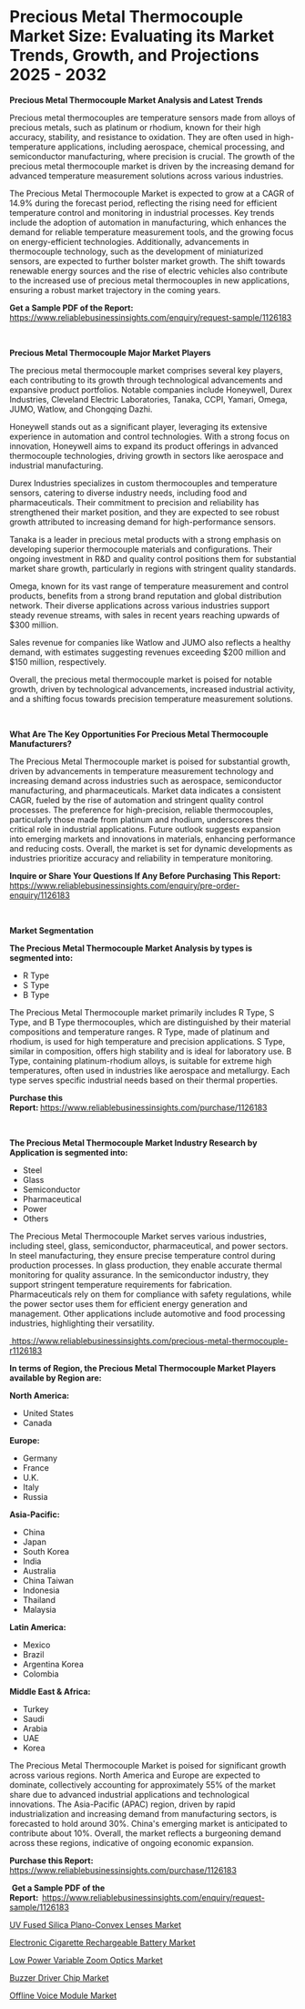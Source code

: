 <p><h1>Precious Metal Thermocouple Market Size: Evaluating its Market Trends, Growth, and Projections 2025 - 2032</h1></p><p><strong>Precious Metal Thermocouple Market Analysis and Latest Trends</strong></p>
<p><p>Precious metal thermocouples are temperature sensors made from alloys of precious metals, such as platinum or rhodium, known for their high accuracy, stability, and resistance to oxidation. They are often used in high-temperature applications, including aerospace, chemical processing, and semiconductor manufacturing, where precision is crucial. The growth of the precious metal thermocouple market is driven by the increasing demand for advanced temperature measurement solutions across various industries.</p><p>The Precious Metal Thermocouple Market is expected to grow at a CAGR of 14.9% during the forecast period, reflecting the rising need for efficient temperature control and monitoring in industrial processes. Key trends include the adoption of automation in manufacturing, which enhances the demand for reliable temperature measurement tools, and the growing focus on energy-efficient technologies. Additionally, advancements in thermocouple technology, such as the development of miniaturized sensors, are expected to further bolster market growth. The shift towards renewable energy sources and the rise of electric vehicles also contribute to the increased use of precious metal thermocouples in new applications, ensuring a robust market trajectory in the coming years.</p></p>
<p><strong>Get a Sample PDF of the Report:&nbsp;</strong> <a href="https://www.reliablebusinessinsights.com/enquiry/request-sample/1126183?utm_campaign=63&utm_medium=2&utm_source=Github&utm_content=ia&utm_term=12022025&utm_id=precious-metal-thermocouple">https://www.reliablebusinessinsights.com/enquiry/request-sample/1126183</a></p>
<p>&nbsp;</p>
<p><strong>Precious Metal Thermocouple Major Market Players</strong></p>
<p><p>The precious metal thermocouple market comprises several key players, each contributing to its growth through technological advancements and expansive product portfolios. Notable companies include Honeywell, Durex Industries, Cleveland Electric Laboratories, Tanaka, CCPI, Yamari, Omega, JUMO, Watlow, and Chongqing Dazhi.</p><p>Honeywell stands out as a significant player, leveraging its extensive experience in automation and control technologies. With a strong focus on innovation, Honeywell aims to expand its product offerings in advanced thermocouple technologies, driving growth in sectors like aerospace and industrial manufacturing.</p><p>Durex Industries specializes in custom thermocouples and temperature sensors, catering to diverse industry needs, including food and pharmaceuticals. Their commitment to precision and reliability has strengthened their market position, and they are expected to see robust growth attributed to increasing demand for high-performance sensors.</p><p>Tanaka is a leader in precious metal products with a strong emphasis on developing superior thermocouple materials and configurations. Their ongoing investment in R&D and quality control positions them for substantial market share growth, particularly in regions with stringent quality standards.</p><p>Omega, known for its vast range of temperature measurement and control products, benefits from a strong brand reputation and global distribution network. Their diverse applications across various industries support steady revenue streams, with sales in recent years reaching upwards of $300 million.</p><p>Sales revenue for companies like Watlow and JUMO also reflects a healthy demand, with estimates suggesting revenues exceeding $200 million and $150 million, respectively.</p><p>Overall, the precious metal thermocouple market is poised for notable growth, driven by technological advancements, increased industrial activity, and a shifting focus towards precision temperature measurement solutions.</p></p>
<p>&nbsp;</p>
<p><strong>What Are The Key Opportunities For Precious Metal Thermocouple Manufacturers?</strong></p>
<p><p>The Precious Metal Thermocouple market is poised for substantial growth, driven by advancements in temperature measurement technology and increasing demand across industries such as aerospace, semiconductor manufacturing, and pharmaceuticals. Market data indicates a consistent CAGR, fueled by the rise of automation and stringent quality control processes. The preference for high-precision, reliable thermocouples, particularly those made from platinum and rhodium, underscores their critical role in industrial applications. Future outlook suggests expansion into emerging markets and innovations in materials, enhancing performance and reducing costs. Overall, the market is set for dynamic developments as industries prioritize accuracy and reliability in temperature monitoring.</p></p>
<p><strong>Inquire or Share Your Questions If Any Before Purchasing This Report:</strong> <a href="https://www.reliablebusinessinsights.com/enquiry/pre-order-enquiry/1126183?utm_campaign=63&utm_medium=2&utm_source=Github&utm_content=ia&utm_term=12022025&utm_id=precious-metal-thermocouple">https://www.reliablebusinessinsights.com/enquiry/pre-order-enquiry/1126183</a></p>
<p>&nbsp;</p>
<p><strong>Market Segmentation</strong></p>
<p><strong>The Precious Metal Thermocouple Market Analysis by types is segmented into:</strong></p>
<p><ul><li>R Type</li><li>S Type</li><li>B Type</li></ul></p>
<p><p>The Precious Metal Thermocouple market primarily includes R Type, S Type, and B Type thermocouples, which are distinguished by their material compositions and temperature ranges. R Type, made of platinum and rhodium, is used for high temperature and precision applications. S Type, similar in composition, offers high stability and is ideal for laboratory use. B Type, containing platinum-rhodium alloys, is suitable for extreme high temperatures, often used in industries like aerospace and metallurgy. Each type serves specific industrial needs based on their thermal properties.</p></p>
<p><strong>Purchase this Report:&nbsp;</strong><a href="https://www.reliablebusinessinsights.com/purchase/1126183?utm_campaign=63&utm_medium=2&utm_source=Github&utm_content=ia&utm_term=12022025&utm_id=precious-metal-thermocouple">https://www.reliablebusinessinsights.com/purchase/1126183</a></p>
<p>&nbsp;</p>
<p><strong>The Precious Metal Thermocouple Market Industry Research by Application is segmented into:</strong></p>
<p><ul><li>Steel</li><li>Glass</li><li>Semiconductor</li><li>Pharmaceutical</li><li>Power</li><li>Others</li></ul></p>
<p><p>The Precious Metal Thermocouple Market serves various industries, including steel, glass, semiconductor, pharmaceutical, and power sectors. In steel manufacturing, they ensure precise temperature control during production processes. In glass production, they enable accurate thermal monitoring for quality assurance. In the semiconductor industry, they support stringent temperature requirements for fabrication. Pharmaceuticals rely on them for compliance with safety regulations, while the power sector uses them for efficient energy generation and management. Other applications include automotive and food processing industries, highlighting their versatility.</p></p>
<p><a href="https://www.reliablebusinessinsights.com/precious-metal-thermocouple-r1126183?utm_campaign=63&utm_medium=2&utm_source=Github&utm_content=ia&utm_term=12022025&utm_id=precious-metal-thermocouple">&nbsp;https://www.reliablebusinessinsights.com/precious-metal-thermocouple-r1126183</a></p>
<p><strong>In terms of Region, the Precious Metal Thermocouple Market Players available by Region are:</strong></p>
<p>
    <p> <strong> North America: </strong>
        <ul>
            <li>United States</li>
            <li>Canada</li>
        </ul>
        </p> 
    <p> <strong> Europe: </strong>
        <ul>
            <li>Germany</li>
            <li>France</li>
            <li>U.K.</li>
            <li>Italy</li>
            <li>Russia</li>
        </ul>
        </p> 
    <p> <strong> Asia-Pacific: </strong>
        <ul>
            <li>China</li>
            <li>Japan</li>
            <li>South Korea</li>
            <li>India</li>
            <li>Australia</li>
            <li>China Taiwan</li>
            <li>Indonesia</li>
            <li>Thailand</li>
            <li>Malaysia</li>
        </ul>
        </p> 
    <p> <strong> Latin America: </strong>
        <ul>
            <li>Mexico</li>
            <li>Brazil</li>
            <li>Argentina Korea</li>
            <li>Colombia</li>
        </ul>
        </p> 
    <p> <strong> Middle East & Africa: </strong>
        <ul>
            <li>Turkey</li>
            <li>Saudi</li>
            <li>Arabia</li>
            <li>UAE</li>
            <li>Korea</li>
        </ul>
    </p>
    </p>
<p><p>The Precious Metal Thermocouple Market is poised for significant growth across various regions. North America and Europe are expected to dominate, collectively accounting for approximately 55% of the market share due to advanced industrial applications and technological innovations. The Asia-Pacific (APAC) region, driven by rapid industrialization and increasing demand from manufacturing sectors, is forecasted to hold around 30%. China's emerging market is anticipated to contribute about 10%. Overall, the market reflects a burgeoning demand across these regions, indicative of ongoing economic expansion.</p></p>
<p><strong>Purchase this Report: </strong><a href="https://www.reliablebusinessinsights.com/purchase/1126183?utm_campaign=63&utm_medium=2&utm_source=Github&utm_content=ia&utm_term=12022025&utm_id=precious-metal-thermocouple">https://www.reliablebusinessinsights.com/purchase/1126183</a></p>
<p>&nbsp;<strong>Get a Sample PDF of the Report:&nbsp;&nbsp;</strong><a href="https://www.reliablebusinessinsights.com/enquiry/request-sample/1126183?utm_campaign=63&utm_medium=2&utm_source=Github&utm_content=ia&utm_term=12022025&utm_id=precious-metal-thermocouple">https://www.reliablebusinessinsights.com/enquiry/request-sample/1126183</a></p>
<p><strong></strong></p>
<p><p><a href="https://github.com/vilolakoreni/Market-Research-Report-List-1/blob/main/uv-fused-silica-plano-convex-lenses-market.md?utm_campaign=63&utm_medium=2&utm_source=Github&utm_content=ia&utm_term=12022025&utm_id=precious-metal-thermocouple">UV Fused Silica Plano-Convex Lenses Market</a></p><p><a href="https://github.com/ugurgyuri/Market-Research-Report-List-1/blob/main/electronic-cigarette-rechargeable-battery-market.md?utm_campaign=63&utm_medium=2&utm_source=Github&utm_content=ia&utm_term=12022025&utm_id=precious-metal-thermocouple">Electronic Cigarette Rechargeable Battery Market</a></p><p><a href="https://github.com/rrapajecundi/Market-Research-Report-List-1/blob/main/low-power-variable-zoom-optics-market.md?utm_campaign=63&utm_medium=2&utm_source=Github&utm_content=ia&utm_term=12022025&utm_id=precious-metal-thermocouple">Low Power Variable Zoom Optics Market</a></p><p><a href="https://github.com/miottaredlin79/Market-Research-Report-List-1/blob/main/buzzer-driver-chip-market.md?utm_campaign=63&utm_medium=2&utm_source=Github&utm_content=ia&utm_term=12022025&utm_id=precious-metal-thermocouple">Buzzer Driver Chip Market</a></p><p><a href="https://github.com/paljuhubeyde/Market-Research-Report-List-1/blob/main/offline-voice-module-market.md?utm_campaign=63&utm_medium=2&utm_source=Github&utm_content=ia&utm_term=12022025&utm_id=precious-metal-thermocouple">Offline Voice Module Market</a></p></p>
